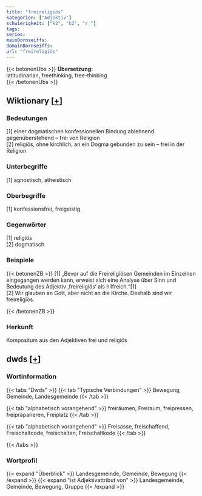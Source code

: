 ```yaml
---
title: "freireligiös"
kategorien: ["Adjektiv"]
schwierigkeit: ["k2", "h2", "r_"]
tags:
series:
mainDornseiffs:
domainDornseiffs:
url: "freireligiös"
---
```


{{< betonenÜbs >}}
**Übersetzung:**  
latitudinarian, freethinking, free-thinking  
{{< /betonenÜbs >}}

## Wiktionary [[+](https://de.wiktionary.org/wiki/freireligiös)]

### Bedeutungen
[1] einer dogmatischen konfessionellen Bindung ablehnend gegenüberstehend – frei von Religion  
[2] religiös, ohne kirchlich, an ein Dogma gebunden zu sein – frei in der Religion  

### Unterbegriffe
[1] agnostisch, atheistisch  

### Oberbegriffe
[1] konfessionsfrei, freigeistig  

### Gegenwörter
[1] religiös  
[2] dogmatisch  

### Beispiele
{{< betonenZB >}}
[1] „Bevor auf die Freireligiösen Gemeinden im Einzelnen eingegangen werden kann, erweist sich eine Analyse über Sinn und Bedeutung des Adjektiv ‚freireligiös‘ als hilfreich.“[1]  
[2] Wir glauben an Gott, aber nicht an die Kirche. Deshalb sind wir freireligiös.  

{{< /betonenZB >}}
### Herkunft
Kompositum aus den Adjektiven frei und religiös  



## dwds [[+](https://www.dwds.de/wb/freireligiös)]

### Wortinformation
{{< tabs "Dwds" >}}
{{< tab "Typische Verbindungen" >}}
Bewegung, Gemeinde, Landesgemeinde
{{< /tab >}}

{{< tab "alphabetisch vorangehend" >}}
freiräumen, Freiraum, freipressen, freipräparieren, Freiplatz
{{< /tab >}}

{{< tab "alphabetisch vorangehend" >}}
Freisasse, freischaffend, Freischaltcode, freischalten, Freischaltkode
{{< /tab >}}

{{< /tabs >}}

### Wortprofil
{{< expand "Überblick" >}} Landesgemeinde, Gemeinde, Bewegung {{< /expand >}}
{{< expand "ist Adjektivattribut von" >}} Landesgemeinde, Gemeinde, Bewegung, Gruppe {{< /expand >}}

